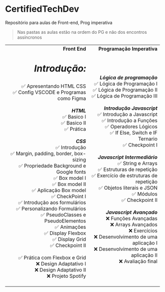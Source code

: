 # CertifiedTechDev
Repositório para aulas de Front-end, Prog imperativa
> Nas pastas as aulas estão na ordem do PG e não dos encontros assíncronos

<table style="text-align: right;">
    <tr>
       <td><b>Front End</b></td>
       <td><b>Programação Imperativa</b></td>
    </tr>
    <tr>
       <td>
         <p style="font-size: 30px"><b><em>   Introdução:</em></b></h3></p>
         ✅ Apresentando HTML CSS</br>
         ✅ Config VSCODE e Programas como Figma</br>
         </br>
         <b><em>   HTML</em></b></br>
         ✅ Basico I</br>
         ✅ Basico II</br>
         ✅ Prática</br>
         </br>
         <b><em>   CSS</em></b></br>
         ✅ Introdução</br>
         ✅ Margin, padding, border, box-sizing</br>
         ✅ Propriedade Background e Google fonts</br>
         ✅ Box model I</br>
         ✅ Box model II</br>
         ✅ Aplicação Box model</br>
         ✅ CheckPoint I</br>
         ✅ Introdução aos formulários</br>
         ✅ Personalizando Formulários</br>
         ✅ PseudoClasses e PseudoElementos</br>  
         ✅ Animações</br>  
         ✅ Display Flexbox</br>  
         ✅ Display Grid</br>  
         ✅ Checkpoint II</br>  
         </br>  
         ✅ Prática com Flexbox e Grid</br>  
         ❌ Design Adaptativo I</br>  
         ❌ Design Adaptativo II</br>  
         ❌ Projeto Spotify</br>  
         </br>  
       </td>
       <td border="0">
         <b><em>Lógica de programação</em></b></br>
         ✅ Lógica de Programação I</br>
         ✅ Lógica de Programação II</br>
         ✅ Lógica de Programação III</br>
         </br>
         <b><em>Introdução Javascript</em></b></br>
         ✅ Introdução a Javascript</br>
         ✅ Introdução a Funções</br>
         ✅ Operadores Lógicos</br>
         ✅ If Else, Switch e IF Ternario</br>
         ✅ Checkpoint I</br>
         </br>
         <b><em>Javascript Intermediário</em></b></br>
         ✅ String e Arrays</br>
         ✅ Estruturas de repetição</br>
         ✅ Exercício de estruturas de repetição</br>
         ✅ Objetos literais e JSON</br>
         ✅ Módulos</br>
         ✅ Checkpoint II</br>
         </br>
         <b><em>Javascript Avançado</em></b></br>
         ❌ Funções Avançadas</br>
         ❌ Arrays Avançados</br>
         ❌ Exercícios</br>
         ❌ Desenvolvimento de uma aplicação I</br>
         ❌ Desenvolvimento de uma aplicação II</br>
         ❌ Avaliação final</br>
       </td>
    </tr>
   </table>

